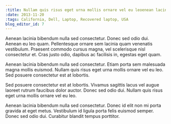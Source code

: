 ```yaml
---
:title: Nullam quis risus eget urna mollis ornare vel eu leoenean lacinia
:date: 2013-11-20
:tags: California, Dell, Laptop, Recovered laptop, USA
blog_editor_id: 7
---
```


Aenean lacinia bibendum nulla sed consectetur. Donec sed odio dui. Aenean eu leo quam. Pellentesque ornare sem lacinia quam venenatis vestibulum. Praesent commodo cursus magna, vel scelerisque nisl consectetur et. Cras justo odio, dapibus ac facilisis in, egestas eget quam.

Aenean lacinia bibendum nulla sed consectetur. Etiam porta sem malesuada magna mollis euismod. Nullam quis risus eget urna mollis ornare vel eu leo. Sed posuere consectetur est at lobortis.

<!--more-->

Sed posuere consectetur est at lobortis. Vivamus sagittis lacus vel augue laoreet rutrum faucibus dolor auctor. Donec sed odio dui. Nullam quis risus eget urna mollis ornare vel eu leo.

Aenean lacinia bibendum nulla sed consectetur. Donec id elit non mi porta gravida at eget metus. Vestibulum id ligula porta felis euismod semper. Donec sed odio dui. Curabitur blandit tempus porttitor.
